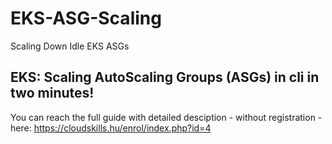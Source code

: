 # EKS-ASG-Scaling
Scaling Down Idle EKS ASGs

## EKS: Scaling AutoScaling Groups (ASGs) in cli in two minutes!
You can reach the full guide with detailed desciption - without registration - here: https://cloudskills.hu/enrol/index.php?id=4
